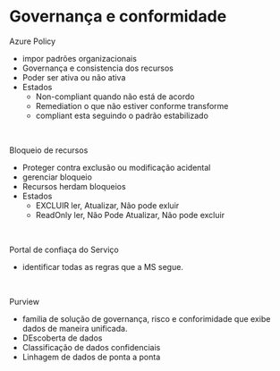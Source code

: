# Governança e conformidade

Azure Policy 
- impor padrões organizacionais
- Governança e consistencia dos recursos
- Poder ser ativa ou não ativa
- Estados
  - Non-compliant quando não está de acordo
  - Remediation o que não estiver conforme transforme
  - compliant esta seguindo o padrão estabilizado
<br>

Bloqueio de recursos
- Proteger contra exclusão ou modificação acidental
- gerenciar bloqueio
- Recursos herdam bloqueios
- Estados
    - EXCLUIR ler, Atualizar, Não pode exluir
    - ReadOnly ler, Não Pode Atualizar, Não pode excluir
<br>

Portal de confiaça do Serviço
- identificar todas as regras que a MS segue.
<br>

Purview
- familia de solução de governança, risco e conforimidade que exibe dados de maneira unificada.
- DEscoberta de dados
- Classificação de dados confidenciais
- Linhagem de dados de ponta a ponta
